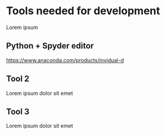 # Tools needed for development

Lorem ipsum

## Python + Spyder editor
https://www.anaconda.com/products/invidual-d

## Tool 2
Lorem ipsum dolor sit emet

## Tool 3
Lorem ipsum dolor sit emet